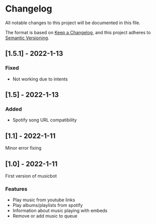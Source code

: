 # Changelog

All notable changes to this project will be documented in this file.

The format is based on [Keep a Changelog](https://keepachangelog.com/en/1.0.0/),
and this project adheres to [Semantic Versioning](https://semver.org/spec/v2.0.0.html).

## [1.5.1] - 2022-1-13

### Fixed

- Not working due to intents

## [1.5] - 2022-1-13

### Added

- Spotify song URL compatibility

## [1.1] - 2022-1-11

Minor error fixing

## [1.0] - 2022-1-11

First version of musicbot

### Features

- Play music from youtube links
- Play albums/playlists from spotify
- Information about music playing with embeds
- Remove or add music to queue
